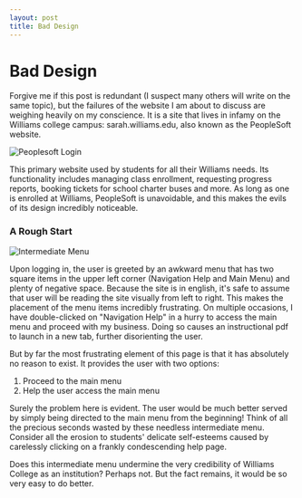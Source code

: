 ```yaml
---
layout: post
title: Bad Design
---
```


# Bad Design

Forgive me if this post is redundant (I suspect many others will write on the same topic), but the failures of the website I am about to discuss are weighing heavily on my conscience. 
It is a site that lives in infamy on the Williams college campus: sarah.williams.edu, also known as the PeopleSoft website. 

![Peoplesoft Login](/jsmilan.github.io/blob/master/img/Peoplesoft%20Login.PNG "The deceptively inviting PeopleSoft login screen, waiting to ensnare unsuspecting students")

This primary website used by students for all their Williams needs. 
Its functionality includes managing class enrollment, requesting progress reports, booking tickets for school charter buses and more. 
As long as one is enrolled at Williams, PeopleSoft is unavoidable, and this makes the evils of its design incredibly noticeable.

### A Rough Start

![Intermediate Menu](/jsmilan.github.io/blob/master/img/Menu%20That%20Exists%20For%20No%20Reason%20(commentary).png "Where the frustration begins")

Upon logging in, the user is greeted by an awkward menu that has two square items in the upper left corner (Navigation Help and Main Menu) and plenty of negative space.
Because the site is in english, it's safe to assume that user will be reading the site visually from left to right.
This makes the placement of the menu items incredibly frustrating. On multiple occasions, I have double-clicked on "Navigation Help" in a hurry to access the main menu and proceed with my business.
Doing so causes an instructional pdf to launch in a new tab, further disorienting the user.

But by far the most frustrating element of this page is that it has absolutely no reason to exist. 
It provides the user with two options: 

1. Proceed to the main menu
2. Help the user access the main menu

Surely the problem here is evident. The user would be much better served by simply being directed to the main menu from the beginning! 
Think of all the precious seconds wasted by these needless intermediate menu. 
Consider all the erosion to students' delicate self-esteems caused by carelessly clicking on a frankly condescending help page.

Does this intermediate menu undermine the very credibility of Williams College as an institution? Perhaps not. But the fact remains, it would be so very easy to do better.
